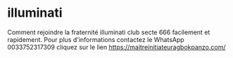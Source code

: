 # illuminati
Comment rejoindre la fraternité illuminati club secte 666 facilement et rapidement. Pour plus d'informations contactez le WhatsApp 0033752317309 cliquez sur le lien https://maitreinitiateuragbokpanzo.com/
